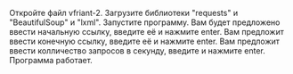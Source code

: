 Откройте файл vfriant-2. Загрузите библиотеки "requests" и "BeautifulSoup" и "lxml". Запустите программу. Вам будет предложено ввести начальную ссылку, введите её и нажмите enter. Вам предложит ввести конечную ссылку, введите её и нажмите enter. Вам предложит ввести колличество запросов в секунду, введите и нажмите enter. Программа работает. 
